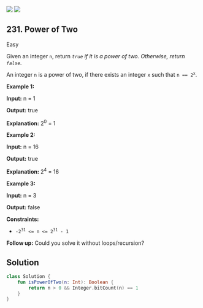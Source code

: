 [![](https://img.shields.io/github/stars/javadev/LeetCode-in-Kotlin?label=Stars&style=flat-square)](https://github.com/javadev/LeetCode-in-Kotlin)
[![](https://img.shields.io/github/forks/javadev/LeetCode-in-Kotlin?label=Fork%20me%20on%20GitHub%20&style=flat-square)](https://github.com/javadev/LeetCode-in-Kotlin/fork)

## 231\. Power of Two

Easy

Given an integer `n`, return _`true` if it is a power of two. Otherwise, return `false`_.

An integer `n` is a power of two, if there exists an integer `x` such that <code>n == 2<sup>x</sup></code>.

**Example 1:**

**Input:** n = 1

**Output:** true

**Explanation:** 2<sup>0</sup> = 1

**Example 2:**

**Input:** n = 16

**Output:** true

**Explanation:** 2<sup>4</sup> = 16

**Example 3:**

**Input:** n = 3

**Output:** false

**Constraints:**

*   <code>-2<sup>31</sup> <= n <= 2<sup>31</sup> - 1</code>

**Follow up:** Could you solve it without loops/recursion?

## Solution

```kotlin
class Solution {
    fun isPowerOfTwo(n: Int): Boolean {
        return n > 0 && Integer.bitCount(n) == 1
    }
}
```